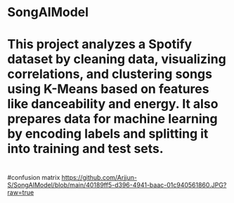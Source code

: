 # SongAIModel
# This project analyzes a Spotify dataset by cleaning data, visualizing correlations, and clustering songs using K-Means based on features like danceability and energy. It also prepares data for machine learning by encoding labels and splitting it into training and test sets.
#
#confusion matrix
https://github.com/Arjjun-S/SongAIModel/blob/main/40189ff5-d396-4941-baac-01c940561860.JPG?raw=true
#
